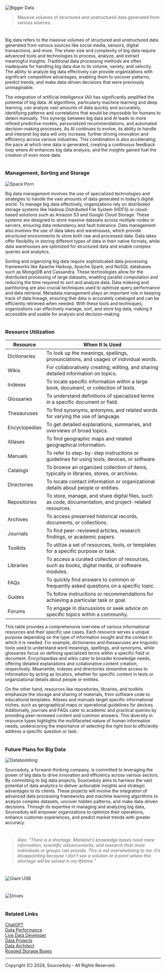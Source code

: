![Bigger Data](https://github.com/user-attachments/assets/8b00c0bb-b9cc-43f1-897d-d1a86fbf9f5b)

> Massive volumes of structured and unstructured data generated from various sources.

#

Big data refers to the massive volumes of structured and unstructured data generated from various sources like social media, sensors, digital transactions, and more. The sheer size and complexity of big data require advanced tools and technologies to process, analyze, and extract meaningful insights. Traditional data processing methods are often inadequate for handling big data due to its volume, variety, and velocity. The ability to analyze big data effectively can provide organizations with significant competitive advantages, enabling them to uncover patterns, predict trends, and make data-driven decisions that were previously unimaginable.

The integration of artificial intelligence (AI) has significantly amplified the potential of big data. AI algorithms, particularly machine learning and deep learning, can analyze vast amounts of data quickly and accurately, identifying patterns and correlations that would be impossible for humans to detect manually. This synergy between big data and AI leads to more refined predictive models, personalized recommendations, and automated decision-making processes. As AI continues to evolve, its ability to handle and interpret big data will only increase, further driving innovation and efficiency across various industries. This combination is also accelerating the pace at which new data is generated, creating a continuous feedback loop where AI enhances big data analysis, and the insights gained fuel the creation of even more data.

#
### Management, Sorting and Storage

![Space Porn](https://github.com/user-attachments/assets/aaad9ff2-96ee-4ee8-8e8d-241bbd7bfad5)

Big data management involves the use of specialized technologies and strategies to handle the vast amounts of data generated in today’s digital world. To manage big data effectively, organizations rely on distributed storage systems like Hadoop Distributed File System (HDFS) or cloud-based solutions such as Amazon S3 and Google Cloud Storage. These systems are designed to store massive datasets across multiple nodes or servers, ensuring data redundancy and fault tolerance. Data management also involves the use of data lakes and warehouses, which provide structured environments to store both raw and processed data. Data lakes offer flexibility in storing different types of data in their native formats, while data warehouses are optimized for structured data and enable complex queries and analytics.

Sorting and organizing big data require sophisticated data processing frameworks like Apache Hadoop, Apache Spark, and NoSQL databases such as MongoDB and Cassandra. These technologies allow for the distributed processing of large datasets, enabling parallel computation and reducing the time required to sort and analyze data. Data indexing and partitioning are also crucial techniques used to optimize query performance and data retrieval. Metadata management plays an important role in keeping track of data lineage, ensuring that data is accurately cataloged and can be efficiently retrieved when needed. With these tools and techniques, organizations can effectively manage, sort, and store big data, making it accessible and usable for analysis and decision-making.

#
### Resource Utilization

| Resource           | When It Is Used                                                                                       |
|--------------------|-------------------------------------------------------------------------------------------------------|
| Dictionaries        | To look up the meanings, spellings, pronunciations, and usages of individual words.                  |
| Wikis              | For collaboratively creating, editing, and sharing detailed information on topics.                    |
| Indexes            | To locate specific information within a large book, document, or collection of texts.                 |
| Glossaries         | To understand definitions of specialized terms in a specific document or field.                       |
| Thesauruses        | To find synonyms, antonyms, and related words for varying the use of language.                        |
| Encyclopedias      | To get detailed explanations, summaries, and overviews of broad topics.                               |
| Atlases            | To find geographic maps and related geographical information.                                         |
| Manuals            | To refer to step-by-step instructions or guidelines for using tools, devices, or software.            |
| Catalogs           | To browse an organized collection of items, typically in libraries, stores, or archives.              |
| Directories        | To locate contact information or organizational details about people or entities.                     |
| Repositories       | To store, manage, and share digital files, such as code, documentation, and project-related resources. |
| Archives           | To access preserved historical records, documents, or collections.                                    |
| Journals           | To find peer-reviewed articles, research findings, or academic papers.                               |
| Toolkits           | To utilize a set of resources, tools, or templates for a specific purpose or task.                    |
| Libraries          | To access a curated collection of resources, such as books, digital media, or software modules.       |
| FAQs               | To quickly find answers to common or frequently asked questions on a specific topic.                  |
| Guides             | To follow instructions or recommendations for achieving a particular task or goal.                    |
| Forums             | To engage in discussions or seek advice on specific topics within a community.                        |

This table provides a comprehensive overview of various informational resources and their specific use cases. Each resource serves a unique purpose depending on the type of information sought and the context in which it is needed. For example, dictionaries and thesauruses are linguistic tools used to understand word meanings, spellings, and synonyms, while glossaries focus on defining specialized terms within a specific field or document. Encyclopedias and wikis cater to broader knowledge needs, offering detailed explanations and collaborative content creation, respectively. Meanwhile, indexes and directories streamline access to information by acting as locators, whether for specific content in texts or organizational details about people or entities.

On the other hand, resources like repositories, libraries, and toolkits emphasize the storage and sharing of materials, from software code to educational templates. Atlases and manuals target specific informational niches, such as geographical maps or operational guidelines for devices. Additionally, journals and FAQs cater to academic and practical queries by providing peer-reviewed content and common answers. This diversity in resource types highlights the multifaceted nature of human information needs, underscoring the importance of selecting the right tool to efficiently address a specific question or task.

#
### Future Plans for Big Data

![Databombing](https://github.com/user-attachments/assets/ad4eae8d-c96d-455e-ae32-70233f7ba816)

Sourceduty, a forward-thinking company, is committed to leveraging the power of big data to drive innovation and efficiency across various sectors. By committing to big data projects, Sourceduty aims to harness the vast potential of data analytics to deliver actionable insights and strategic advantages to its clients. These projects will involve the integration of advanced data processing frameworks and machine learning algorithms to analyze complex datasets, uncover hidden patterns, and make data-driven decisions. Through its expertise in managing and analyzing big data, Sourceduty will empower organizations to optimize their operations, enhance customer experiences, and predict market trends with greater accuracy.

#

> Alex: "*There is a shortage. Mankind's knowledge bases need more information, scientific advancements, and research than most individuals or groups can provide. This is not overwhelming to me. It’s disappointing because I don't see a solution or a point where this shortage will be solved in my lifetime.*"

#

![Giant USB](https://github.com/user-attachments/assets/43a683d4-ac06-4178-b07e-39ab2d013729)
#
![Drives](https://github.com/sourceduty/Nanuk_904/assets/123030236/c835d2dc-1bfd-4f20-8a8c-341bf2aa1e0b)

#
### Related Links

[ChatGPT](https://github.com/sourceduty/ChatGPT)
<br>
[Data Performance](https://github.com/sourceduty/Data_Performance)
<br>
[Live Data Developer](https://github.com/sourceduty/Live_Data_Developer)
<br>
[Data Projects](https://github.com/sourceduty/Data_Projects)
<br>
[Data Architect](https://github.com/sourceduty/Data_Architect)
<br>
[Rugged Storage Boxes](https://github.com/sourceduty/Rugged_Storage_Boxes)

***
Copyright (C) 2024, Sourceduty - All Rights Reserved.
